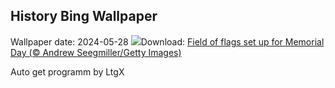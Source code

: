 ## History Bing Wallpaper
Wallpaper date: 2024-05-28
![](https://www.bing.com/th?id=OHR.MemorialFlags_EN-US5086740860_UHD.jpg&w=1000)Download: [Field of flags set up for Memorial Day (© Andrew Seegmiller/Getty Images)](https://www.bing.com/th?id=OHR.MemorialFlags_EN-US5086740860_UHD.jpg)

Auto get programm by LtgX
